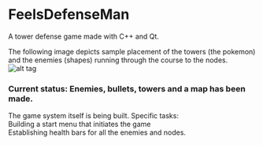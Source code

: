 # FeelsDefenseMan
A tower defense game made with C++ and Qt.

The following image depicts sample placement of the towers (the pokemon) and the enemies (shapes) running through the course to the nodes.
![alt tag](https://github.com/s4ayub/TowerDefenseGame/blob/master/sample_images/tower_placement_with_enemies.png)

### Current status: Enemies, bullets, towers and a map has been made. 
The game system itself is being built. Specific tasks:  
Building a start menu that initiates the game  
Establishing health bars for all the enemies and nodes. 
